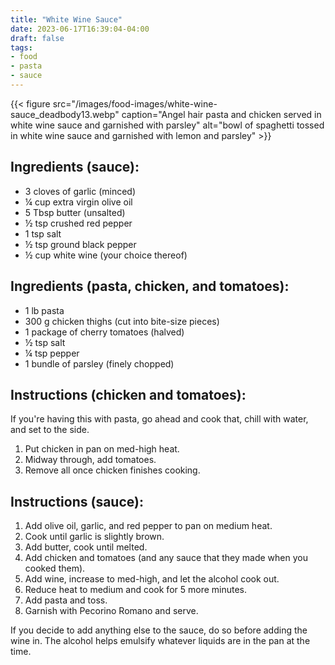 ```yaml
---
title: "White Wine Sauce"
date: 2023-06-17T16:39:04-04:00
draft: false
tags:
- food
- pasta
- sauce
---
```


{{< figure src="/images/food-images/white-wine-sauce_deadbody13.webp" caption="Angel hair pasta and chicken served in white wine sauce and garnished with parsley" alt="bowl of spaghetti tossed in white wine sauce and garnished with lemon and parsley" >}}


## Ingredients (sauce):
- 3 cloves of garlic (minced)
- &frac14; cup extra virgin olive oil
- 5 Tbsp butter (unsalted)
- &frac12; tsp crushed red pepper
- 1 tsp salt
- &frac12; tsp ground black pepper
- &frac12; cup white wine (your choice thereof)

## Ingredients (pasta, chicken, and tomatoes):
- 1 lb pasta
- 300 g chicken thighs (cut into bite-size pieces)
- 1 package of cherry tomatoes (halved)
- &frac12; tsp salt
- &frac14; tsp pepper
- 1 bundle of parsley (finely chopped)

## Instructions (chicken and tomatoes):
If you're having this with pasta, go ahead and cook that, chill with water, and set to the side.
1. Put chicken in pan on med-high heat.
2. Midway through, add tomatoes.
3. Remove all once chicken finishes cooking.

## Instructions (sauce):
1. Add olive oil, garlic, and red pepper to pan on medium heat.
2. Cook until garlic is slightly brown.
3. Add butter, cook until melted.
4. Add chicken and tomatoes (and any sauce that they made when you cooked them).
5. Add wine, increase to med-high, and let the alcohol cook out.
6. Reduce heat to medium and cook for 5 more minutes.
7. Add pasta and toss.
8. Garnish with Pecorino Romano and serve.

If you decide to add anything else to the sauce, do so before adding the wine in. The alcohol helps emulsify whatever liquids are in the pan at the time.
